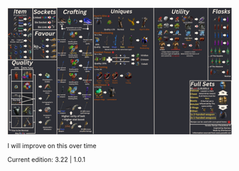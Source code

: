 ![Vendor Recipe Cheat Sheet](Vendor_Recipe_Cheatsheet_v2.png)

I will improve on this over time

Current edition: 3.22 | 1.0.1
